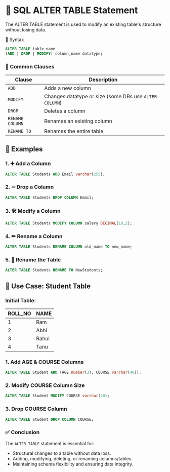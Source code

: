 # 📘 SQL ALTER TABLE Statement

The ALTER TABLE statement is used to modify an existing table's structure without losing data.

🔧 Syntax
```sql
ALTER TABLE table_name
[ADD | DROP | MODIFY] column_name datatype;
```

### 📌 Common Clauses 
| Clause          | Description                                            |
| --------------- | ------------------------------------------------------ |
| `ADD`           | Adds a new column                                      |
| `MODIFY`        | Changes datatype or size (some DBs use `ALTER COLUMN`) |
| `DROP`          | Deletes a column                                       |
| `RENAME COLUMN` | Renames an existing column                             |
| `RENAME TO`     | Renames the entire table                               |

## 📘 Examples
### 1. ➕ Add a Column
```sql
ALTER TABLE Students ADD Email varchar(255);
```

### 2. ➖ Drop a Column 
```sql
ALTER TABLE Students DROP COLUMN Email;
```

### 3. 🛠 Modify a Column
```sql
ALTER TABLE Students MODIFY COLUMN salary DECIMAL(10,2);
```

### 4. ✏ Rename a Column
```sql
ALTER TABLE Students RENAME COLUMN old_name TO new_name;
```

### 5. 📝 Rename the Table
```sql
ALTER TABLE Students RENAME TO NewStudents;
```

## 🧪 Use Case: Student Table
### Initial Table:
| ROLL\_NO | NAME  |
| -------- | ----- |
| 1        | Ram   |
| 2        | Abhi  |
| 3        | Rahul |
| 4        | Tanu  |

### 1. Add AGE & COURSE Columns
```sql
ALTER TABLE Student ADD (AGE number(3), COURSE varchar(40));
```

### 2. Modify COURSE Column Size
```sql
ALTER TABLE Student MODIFY COURSE varchar(20);
```

### 3. Drop COURSE Column
``` sql
ALTER TABLE Student DROP COLUMN COURSE;
```

### ✅ Conclusion
The `ALTER TABLE` statement is essential for:

- Structural changes to a table without data loss.
- Adding, modifying, deleting, or renaming columns/tables.
- Maintaining schema flexibility and ensuring data integrity.
